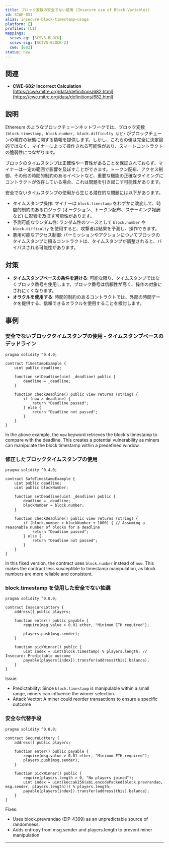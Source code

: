 ```yaml
---
title: ブロック変数の安全でない使用 (Insecure use of Block Variables)
id: SCWE-031
alias: insecure-block-timestamp-usage
platform: []
profiles: [L1]
mappings:
  scsvs-cg: [SCSVS-BLOCK]
  scsvs-scg: [SCSVS-BLOCK-2]
  cwe: [682]
status: new
---
```


## 関連
- **CWE-682: Incorrect Calculation**  
  [https://cwe.mitre.org/data/definitions/682.html](https://cwe.mitre.org/data/definitions/682.html)

## 説明
Ethereum のようなブロックチェーンネットワークでは、ブロック変数 `(block.timestamp, block.number, block.difficulty など)` がブロックチェーンの現在の状態に関する情報を提供します。しかし、これらの値は完全に決定論的ではなく、マイナーによって操作される可能性があり、スマートコントラクトの脆弱性につながります。

ブロックのタイムスタンプは正確性や一貫性があることを保証されておらず、マイナーは一定の範囲で影響を及ぼすことができます。トークン配布、アクセス制御、その他の時間的制約のあるイベントなど、重要な機能の正確なタイミングにコントラクトが依存している場合、これは問題を引き起こす可能性があります。

安全でないタイムスタンプの使用から生じる潜在的な問題には以下があります。

- タイムスタンプ操作: マイナーは `block.timestamp` をわずかに改変して、時間的制約のあるロジック (オークション、トークン配布、ステーキング報酬など) に影響を及ぼす可能性があります。
- 予測可能なランダム性: ランダム性のソースとして `block.number` や `block.difficulty` を使用すると、攻撃者は結果を予測し、操作できます。
- 悪用可能なアクセス制御: パーミッションやアクションについてブロックのタイムスタンプに頼るコントラクトは、タイムスタンプが調整されると、バイパスされる可能性があります。

## 対策
- **タイムスタンプベースの条件を避ける**: 可能な限り、タイムスタンプではなくブロック番号を使用します。ブロック番号は信頼性が高く、操作の対象にされにくくなります。
- **オラクルを使用する**: 時間的制約のあるコントラクトでは、外部の時間データを提供する、信頼できるオラクルを使用することを検討します。

## 事例

### 安全でないブロックタイムスタンプの使用 - タイムスタンプベースのデッドライン

```solidity
pragma solidity ^0.4.0;

contract TimestampExample {
    uint public deadline;

    function setDeadline(uint _deadline) public {
        deadline = _deadline;
    }

    function checkDeadline() public view returns (string) {
        if (now > deadline) {
            return "Deadline passed";
        } else {
            return "Deadline not passed";
        }
    }
}
```

In the above example, the `now` keyword retrieves the block's timestamp to compare with the deadline. This creates a potential vulnerability as miners can manipulate the block timestamp within a predefined window.

### 修正したブロックタイムスタンプの使用
```solidity
pragma solidity ^0.4.0;

contract SafeTimestampExample {
    uint public deadline;
    uint public blockNumber;

    function setDeadline(uint _deadline) public {
        deadline = _deadline;
        blockNumber = block.number;
    }

    function checkDeadline() public view returns (string) {
        if (block.number > blockNumber + 1000) { // Assuming a reasonable number of blocks for a deadline
            return "Deadline passed";
        } else {
            return "Deadline not passed";
        }
    }
}
```
In this fixed version, the contract uses `block.number` instead of `now`. This makes the contract less susceptible to timestamp manipulation, as block numbers are more reliable and consistent.

### block.timestamp を使用した安全でない抽選

```solidity
pragma solidity ^0.8.0;

contract InsecureLottery {
    address[] public players;

    function enter() public payable {
        require(msg.value > 0.01 ether, "Minimum ETH required");

        players.push(msg.sender);
    }

    function pickWinner() public {
        uint index = uint(block.timestamp) % players.length; // Insecure: Predictable outcome
        payable(players[index]).transfer(address(this).balance);
    }
}
```
Issue:
- Predictability: Since `block.timestamp` is manipulable within a small range, miners can influence the winner selection.
- Attack Vector: A miner could reorder transactions to ensure a specific outcome

### 安全な代替手段

```solidity
pragma solidity ^0.8.0;

contract SecureLottery {
    address[] public players;

    function enter() public payable {
        require(msg.value > 0.01 ether, "Minimum ETH required");
        players.push(msg.sender);
    }

    function pickWinner() public {
        require(players.length > 0, "No players joined");
        uint index = uint(keccak256(abi.encodePacked(block.prevrandao, msg.sender, players.length))) % players.length;
        payable(players[index]).transfer(address(this).balance);
    }
}
```
Fixes:
- Uses block.prevrandao (EIP-4399) as an unpredictable source of randomness.
- Adds entropy from msg.sender and players.length to prevent miner manipulation

---
